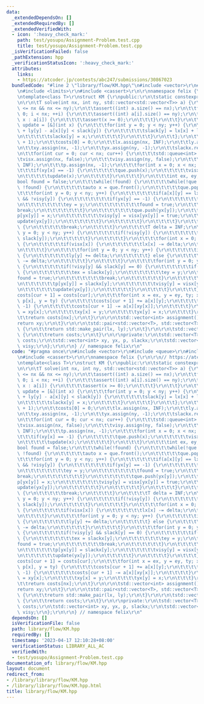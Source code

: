 ```yaml
---
data:
  _extendedDependsOn: []
  _extendedRequiredBy: []
  _extendedVerifiedWith:
  - icon: ':heavy_check_mark:'
    path: test/yosupo/Assignment-Problem.test.cpp
    title: test/yosupo/Assignment-Problem.test.cpp
  _isVerificationFailed: false
  _pathExtension: hpp
  _verificationStatusIcon: ':heavy_check_mark:'
  attributes:
    links:
    - https://atcoder.jp/contests/abc247/submissions/30867023
  bundledCode: "#line 2 \"library/flow/KM.hpp\"\n#include <vector>\r\n#include <queue>\r\
    \n#include <limits>\r\n#include <cassert>\r\n\r\nnamespace felix {\r\n\r\n// https://atcoder.jp/contests/abc247/submissions/30867023\r\
    \ntemplate<class T>\r\nstruct KM {\r\npublic:\r\n\tstatic constexpr T INF = std::numeric_limits<T>::max();\r\
    \n\r\n\tT solve(int nx, int ny, std::vector<std::vector<T>> a) {\r\n\t\tassert(0\
    \ <= nx && nx <= ny);\r\n\t\tassert((int) a.size() == nx);\r\n\t\tfor(int i =\
    \ 0; i < nx; ++i) {\r\n\t\t\tassert((int) a[i].size() == ny);\r\n\t\t\tfor(auto\
    \ x : a[i]) {\r\n\t\t\t\tassert(x >= 0);\r\n\t\t\t}\r\n\t\t}\r\n\t\t\r\n\t\tauto\
    \ update = [&](int x) {\r\n\t\t\tfor(int y = 0; y < ny; y++) {\r\n\t\t\t\tif(lx[x]\
    \ + ly[y] - a[x][y] < slack[y]) {\r\n\t\t\t\t\tslack[y] = lx[x] + ly[y] - a[x][y];\r\
    \n\t\t\t\t\tslackx[y] = x;\r\n\t\t\t\t}\r\n\t\t\t}\r\n\t\t};\r\n\t\t\r\n\t\tcosts.resize(nx\
    \ + 1);\r\n\t\tcosts[0] = 0;\r\n\t\tlx.assign(nx, INF);\r\n\t\tly.assign(ny, 0);\r\
    \n\t\txy.assign(nx, -1);\r\n\t\tyx.assign(ny, -1);\r\n\t\tslackx.resize(ny);\r\
    \n\t\tfor(int cur = 0; cur < nx; cur++) {\r\n\t\t\tstd::queue<int> que;\r\n\t\t\
    \tvisx.assign(nx, false);\r\n\t\t\tvisy.assign(ny, false);\r\n\t\t\tslack.assign(ny,\
    \ INF);\r\n\t\t\tp.assign(nx, -1);\r\n\t\t\tfor(int x = 0; x < nx; x++) {\r\n\t\
    \t\t\tif(xy[x] == -1) {\r\n\t\t\t\t\tque.push(x);\r\n\t\t\t\t\tvisx[x] = true;\r\
    \n\t\t\t\t\tupdate(x);\r\n\t\t\t\t}\r\n\t\t\t}\r\n\t\t\tint ex, ey;\r\n\t\t\t\
    bool found = false;\r\n\t\t\twhile(!found) {\r\n\t\t\t\twhile(!que.empty() &&\
    \ !found) {\r\n\t\t\t\t\tauto x = que.front();\r\n\t\t\t\t\tque.pop();\r\n\t\t\
    \t\t\tfor(int y = 0; y < ny; y++) {\r\n\t\t\t\t\t\tif(a[x][y] == lx[x] + ly[y]\
    \ && !visy[y]) {\r\n\t\t\t\t\t\t\tif(yx[y] == -1) {\r\n\t\t\t\t\t\t\t\tex = x;\r\
    \n\t\t\t\t\t\t\t\tey = y;\r\n\t\t\t\t\t\t\t\tfound = true;\r\n\t\t\t\t\t\t\t\t\
    break;\r\n\t\t\t\t\t\t\t}\r\n\t\t\t\t\t\t\tque.push(yx[y]);\r\n\t\t\t\t\t\t\t\
    p[yx[y]] = x;\r\n\t\t\t\t\t\t\tvisy[y] = visx[yx[y]] = true;\r\n\t\t\t\t\t\t\t\
    update(yx[y]);\r\n\t\t\t\t\t\t}\r\n\t\t\t\t\t}\r\n\t\t\t\t}\r\n\t\t\t\tif(found)\
    \ {\r\n\t\t\t\t\tbreak;\r\n\t\t\t\t}\r\n\t\t\t\tT delta = INF;\r\n\t\t\t\tfor(int\
    \ y = 0; y < ny; y++) {\r\n\t\t\t\t\tif(!visy[y]) {\r\n\t\t\t\t\t\tdelta = std::min(delta,\
    \ slack[y]);\r\n\t\t\t\t\t}\r\n\t\t\t\t}\r\n\t\t\t\tfor(int x = 0; x < nx; x++)\
    \ {\r\n\t\t\t\t\tif(visx[x]) {\r\n\t\t\t\t\t\tlx[x] -= delta;\r\n\t\t\t\t\t}\r\
    \n\t\t\t\t}\r\n\t\t\t\tfor(int y = 0; y < ny; y++) {\r\n\t\t\t\t\tif(visy[y])\
    \ {\r\n\t\t\t\t\t\tly[y] += delta;\r\n\t\t\t\t\t} else {\r\n\t\t\t\t\t\tslack[y]\
    \ -= delta;\r\n\t\t\t\t\t}\r\n\t\t\t\t}\r\n\t\t\t\tfor(int y = 0; y < ny; y++)\
    \ {\r\n\t\t\t\t\tif(!visy[y] && slack[y] == 0) {\r\n\t\t\t\t\t\tif(yx[y] == -1)\
    \ {\r\n\t\t\t\t\t\t\tex = slackx[y];\r\n\t\t\t\t\t\t\tey = y;\r\n\t\t\t\t\t\t\t\
    found = true;\r\n\t\t\t\t\t\t\tbreak;\r\n\t\t\t\t\t\t}\r\n\t\t\t\t\t\tque.push(yx[y]);\r\
    \n\t\t\t\t\t\tp[yx[y]] = slackx[y];\r\n\t\t\t\t\t\tvisy[y] = visx[yx[y]] = true;\r\
    \n\t\t\t\t\t\tupdate(yx[y]);\r\n\t\t\t\t\t}\r\n\t\t\t\t}\r\n\t\t\t}\r\n\t\t\t\
    costs[cur + 1] = costs[cur];\r\n\t\t\tfor(int x = ex, y = ey, ty; x != -1; x =\
    \ p[x], y = ty) {\r\n\t\t\t\tcosts[cur + 1] += a[x][y];\r\n\t\t\t\tif(xy[x] !=\
    \ -1) {\r\n\t\t\t\t\tcosts[cur + 1] -= a[x][xy[x]];\r\n\t\t\t\t}\r\n\t\t\t\tty\
    \ = xy[x];\r\n\t\t\t\txy[x] = y;\r\n\t\t\t\tyx[y] = x;\r\n\t\t\t}\r\n\t\t}\r\n\
    \t\treturn costs[nx];\r\n\t}\r\n\r\n\tstd::vector<int> assignment() {\r\n\t\t\
    return xy;\r\n\t}\r\n\r\n\tstd::pair<std::vector<T>, std::vector<T>> labels()\
    \ {\r\n\t\treturn std::make_pair(lx, ly);\r\n\t}\r\n\r\n\tstd::vector<T> weights()\
    \ {\r\n\t\treturn costs;\r\n\t}\r\n\r\nprivate:\r\n\tstd::vector<T> lx, ly, slack,\
    \ costs;\r\n\tstd::vector<int> xy, yx, p, slackx;\r\n\tstd::vector<bool> visx,\
    \ visy;\r\n};\r\n\r\n} // namespace felix\r\n"
  code: "#pragma once\r\n#include <vector>\r\n#include <queue>\r\n#include <limits>\r\
    \n#include <cassert>\r\n\r\nnamespace felix {\r\n\r\n// https://atcoder.jp/contests/abc247/submissions/30867023\r\
    \ntemplate<class T>\r\nstruct KM {\r\npublic:\r\n\tstatic constexpr T INF = std::numeric_limits<T>::max();\r\
    \n\r\n\tT solve(int nx, int ny, std::vector<std::vector<T>> a) {\r\n\t\tassert(0\
    \ <= nx && nx <= ny);\r\n\t\tassert((int) a.size() == nx);\r\n\t\tfor(int i =\
    \ 0; i < nx; ++i) {\r\n\t\t\tassert((int) a[i].size() == ny);\r\n\t\t\tfor(auto\
    \ x : a[i]) {\r\n\t\t\t\tassert(x >= 0);\r\n\t\t\t}\r\n\t\t}\r\n\t\t\r\n\t\tauto\
    \ update = [&](int x) {\r\n\t\t\tfor(int y = 0; y < ny; y++) {\r\n\t\t\t\tif(lx[x]\
    \ + ly[y] - a[x][y] < slack[y]) {\r\n\t\t\t\t\tslack[y] = lx[x] + ly[y] - a[x][y];\r\
    \n\t\t\t\t\tslackx[y] = x;\r\n\t\t\t\t}\r\n\t\t\t}\r\n\t\t};\r\n\t\t\r\n\t\tcosts.resize(nx\
    \ + 1);\r\n\t\tcosts[0] = 0;\r\n\t\tlx.assign(nx, INF);\r\n\t\tly.assign(ny, 0);\r\
    \n\t\txy.assign(nx, -1);\r\n\t\tyx.assign(ny, -1);\r\n\t\tslackx.resize(ny);\r\
    \n\t\tfor(int cur = 0; cur < nx; cur++) {\r\n\t\t\tstd::queue<int> que;\r\n\t\t\
    \tvisx.assign(nx, false);\r\n\t\t\tvisy.assign(ny, false);\r\n\t\t\tslack.assign(ny,\
    \ INF);\r\n\t\t\tp.assign(nx, -1);\r\n\t\t\tfor(int x = 0; x < nx; x++) {\r\n\t\
    \t\t\tif(xy[x] == -1) {\r\n\t\t\t\t\tque.push(x);\r\n\t\t\t\t\tvisx[x] = true;\r\
    \n\t\t\t\t\tupdate(x);\r\n\t\t\t\t}\r\n\t\t\t}\r\n\t\t\tint ex, ey;\r\n\t\t\t\
    bool found = false;\r\n\t\t\twhile(!found) {\r\n\t\t\t\twhile(!que.empty() &&\
    \ !found) {\r\n\t\t\t\t\tauto x = que.front();\r\n\t\t\t\t\tque.pop();\r\n\t\t\
    \t\t\tfor(int y = 0; y < ny; y++) {\r\n\t\t\t\t\t\tif(a[x][y] == lx[x] + ly[y]\
    \ && !visy[y]) {\r\n\t\t\t\t\t\t\tif(yx[y] == -1) {\r\n\t\t\t\t\t\t\t\tex = x;\r\
    \n\t\t\t\t\t\t\t\tey = y;\r\n\t\t\t\t\t\t\t\tfound = true;\r\n\t\t\t\t\t\t\t\t\
    break;\r\n\t\t\t\t\t\t\t}\r\n\t\t\t\t\t\t\tque.push(yx[y]);\r\n\t\t\t\t\t\t\t\
    p[yx[y]] = x;\r\n\t\t\t\t\t\t\tvisy[y] = visx[yx[y]] = true;\r\n\t\t\t\t\t\t\t\
    update(yx[y]);\r\n\t\t\t\t\t\t}\r\n\t\t\t\t\t}\r\n\t\t\t\t}\r\n\t\t\t\tif(found)\
    \ {\r\n\t\t\t\t\tbreak;\r\n\t\t\t\t}\r\n\t\t\t\tT delta = INF;\r\n\t\t\t\tfor(int\
    \ y = 0; y < ny; y++) {\r\n\t\t\t\t\tif(!visy[y]) {\r\n\t\t\t\t\t\tdelta = std::min(delta,\
    \ slack[y]);\r\n\t\t\t\t\t}\r\n\t\t\t\t}\r\n\t\t\t\tfor(int x = 0; x < nx; x++)\
    \ {\r\n\t\t\t\t\tif(visx[x]) {\r\n\t\t\t\t\t\tlx[x] -= delta;\r\n\t\t\t\t\t}\r\
    \n\t\t\t\t}\r\n\t\t\t\tfor(int y = 0; y < ny; y++) {\r\n\t\t\t\t\tif(visy[y])\
    \ {\r\n\t\t\t\t\t\tly[y] += delta;\r\n\t\t\t\t\t} else {\r\n\t\t\t\t\t\tslack[y]\
    \ -= delta;\r\n\t\t\t\t\t}\r\n\t\t\t\t}\r\n\t\t\t\tfor(int y = 0; y < ny; y++)\
    \ {\r\n\t\t\t\t\tif(!visy[y] && slack[y] == 0) {\r\n\t\t\t\t\t\tif(yx[y] == -1)\
    \ {\r\n\t\t\t\t\t\t\tex = slackx[y];\r\n\t\t\t\t\t\t\tey = y;\r\n\t\t\t\t\t\t\t\
    found = true;\r\n\t\t\t\t\t\t\tbreak;\r\n\t\t\t\t\t\t}\r\n\t\t\t\t\t\tque.push(yx[y]);\r\
    \n\t\t\t\t\t\tp[yx[y]] = slackx[y];\r\n\t\t\t\t\t\tvisy[y] = visx[yx[y]] = true;\r\
    \n\t\t\t\t\t\tupdate(yx[y]);\r\n\t\t\t\t\t}\r\n\t\t\t\t}\r\n\t\t\t}\r\n\t\t\t\
    costs[cur + 1] = costs[cur];\r\n\t\t\tfor(int x = ex, y = ey, ty; x != -1; x =\
    \ p[x], y = ty) {\r\n\t\t\t\tcosts[cur + 1] += a[x][y];\r\n\t\t\t\tif(xy[x] !=\
    \ -1) {\r\n\t\t\t\t\tcosts[cur + 1] -= a[x][xy[x]];\r\n\t\t\t\t}\r\n\t\t\t\tty\
    \ = xy[x];\r\n\t\t\t\txy[x] = y;\r\n\t\t\t\tyx[y] = x;\r\n\t\t\t}\r\n\t\t}\r\n\
    \t\treturn costs[nx];\r\n\t}\r\n\r\n\tstd::vector<int> assignment() {\r\n\t\t\
    return xy;\r\n\t}\r\n\r\n\tstd::pair<std::vector<T>, std::vector<T>> labels()\
    \ {\r\n\t\treturn std::make_pair(lx, ly);\r\n\t}\r\n\r\n\tstd::vector<T> weights()\
    \ {\r\n\t\treturn costs;\r\n\t}\r\n\r\nprivate:\r\n\tstd::vector<T> lx, ly, slack,\
    \ costs;\r\n\tstd::vector<int> xy, yx, p, slackx;\r\n\tstd::vector<bool> visx,\
    \ visy;\r\n};\r\n\r\n} // namespace felix\r\n"
  dependsOn: []
  isVerificationFile: false
  path: library/flow/KM.hpp
  requiredBy: []
  timestamp: '2023-04-17 12:10:28+08:00'
  verificationStatus: LIBRARY_ALL_AC
  verifiedWith:
  - test/yosupo/Assignment-Problem.test.cpp
documentation_of: library/flow/KM.hpp
layout: document
redirect_from:
- /library/library/flow/KM.hpp
- /library/library/flow/KM.hpp.html
title: library/flow/KM.hpp
---
```

